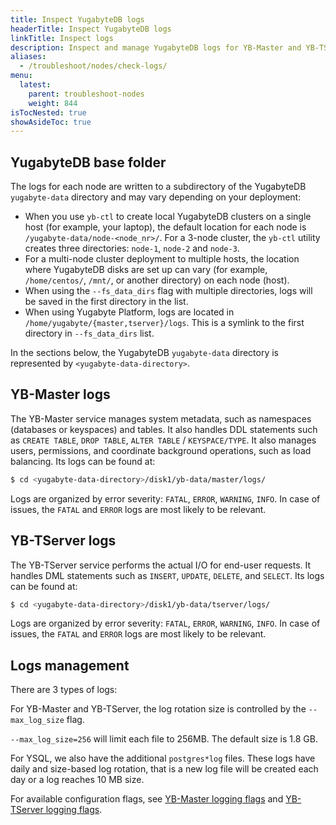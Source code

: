 ```yaml
---
title: Inspect YugabyteDB logs
headerTitle: Inspect YugabyteDB logs
linkTitle: Inspect logs
description: Inspect and manage YugabyteDB logs for YB-Master and YB-TServer.
aliases:
  - /troubleshoot/nodes/check-logs/
menu:
  latest:
    parent: troubleshoot-nodes
    weight: 844
isTocNested: true
showAsideToc: true
---
```


## YugabyteDB base folder

The logs for each node are written to a subdirectory of the YugabyteDB `yugabyte-data` directory and may vary depending on your deployment:

- When you use `yb-ctl` to create local YugabyteDB clusters on a single host (for example, your laptop), the default location for each node is `/yugabyte-data/node-<node_nr>/`. 
For a 3-node cluster, the `yb-ctl` utility creates three directories: `node-1`, `node-2` and `node-3`.
- For a multi-node cluster deployment to multiple hosts, the location where YugabyteDB disks are set up can vary (for example, `/home/centos/`, `/mnt/`, or another directory) on each node (host).
- When using the `--fs_data_dirs` flag with multiple directories, logs will be saved in the first directory in the list.
- When using Yugabyte Platform, logs are located in `/home/yugabyte/{master,tserver}/logs`. This is a symlink to the first directory in `--fs_data_dirs` list.

In the sections below, the YugabyteDB `yugabyte-data` directory is represented by `<yugabyte-data-directory>`.

## YB-Master logs

The YB-Master service manages system metadata, such as namespaces (databases or keyspaces) and tables. It also handles DDL statements such as `CREATE TABLE`, `DROP TABLE`, `ALTER TABLE` / `KEYSPACE/TYPE`.  It also manages users, permissions, and coordinate background operations, such as load balancing. Its logs can be found at:

```sh
$ cd <yugabyte-data-directory>/disk1/yb-data/master/logs/
```

Logs are organized by error severity: `FATAL`, `ERROR`, `WARNING`, `INFO`. In case of issues, the `FATAL` and `ERROR` logs are most likely to be relevant.

## YB-TServer logs

The YB-TServer service performs the actual I/O for end-user requests. It handles DML statements such as `INSERT`, `UPDATE`, `DELETE`, and `SELECT`. Its logs can be found at:

```sh
$ cd <yugabyte-data-directory>/disk1/yb-data/tserver/logs/
```

Logs are organized by error severity: `FATAL`, `ERROR`, `WARNING`, `INFO`. In case of issues, the `FATAL` and `ERROR` logs are most likely to be relevant.

## Logs management

There are 3 types of logs:

For YB-Master and YB-TServer, the log rotation size is controlled by the `--max_log_size` flag.

`--max_log_size=256` will limit each file to 256MB. The default size is 1.8 GB.

For YSQL, we also have the additional `postgres*log` files. These logs have daily and size-based log rotation, that is a new log file will be created each day or a log reaches 10 MB size.

For available configuration flags, see [YB-Master logging flags](../../../reference/configuration/yb-master/#logging-flags) and [YB-TServer logging flags](../../../reference/configuration/yb-tserver/#logging-flags).
